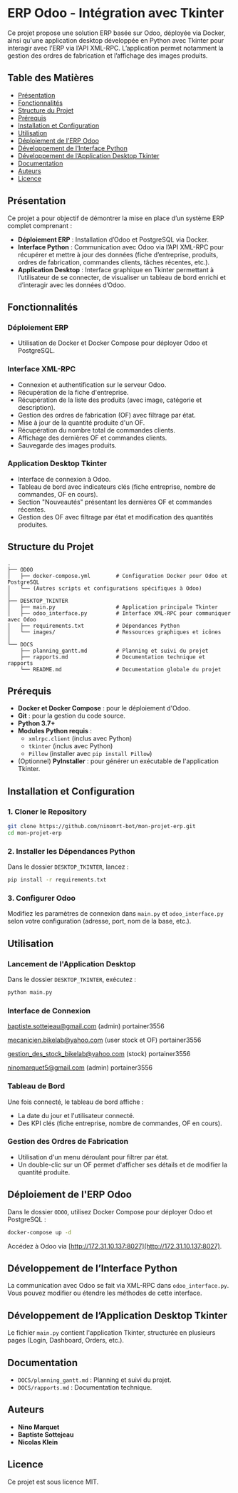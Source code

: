 # ERP Odoo - Intégration avec Tkinter

Ce projet propose une solution ERP basée sur Odoo, déployée via Docker, ainsi qu'une application desktop développée en Python avec Tkinter pour interagir avec l’ERP via l’API XML-RPC. L’application permet notamment la gestion des ordres de fabrication et l’affichage des images produits.

## Table des Matières
- [Présentation](#pr%C3%A9sentation)
- [Fonctionnalités](#fonctionnalit%C3%A9s)
- [Structure du Projet](#structure-du-projet)
- [Prérequis](#pr%C3%A9requis)
- [Installation et Configuration](#installation-et-configuration)
- [Utilisation](#utilisation)
- [Déploiement de l’ERP Odoo](#d%C3%A9ploiement-de-lerp-odoo)
- [Développement de l’Interface Python](#d%C3%A9veloppement-de-linterface-python)
- [Développement de l’Application Desktop Tkinter](#d%C3%A9veloppement-de-lapplication-desktop-tkinter)
- [Documentation](#documentation)
- [Auteurs](#auteurs)
- [Licence](#licence)

## Présentation

Ce projet a pour objectif de démontrer la mise en place d’un système ERP complet comprenant :

- **Déploiement ERP** : Installation d’Odoo et PostgreSQL via Docker.
- **Interface Python** : Communication avec Odoo via l’API XML-RPC pour récupérer et mettre à jour des données (fiche d’entreprise, produits, ordres de fabrication, commandes clients, tâches récentes, etc.).
- **Application Desktop** : Interface graphique en Tkinter permettant à l’utilisateur de se connecter, de visualiser un tableau de bord enrichi et d’interagir avec les données d’Odoo.

## Fonctionnalités

### Déploiement ERP
- Utilisation de Docker et Docker Compose pour déployer Odoo et PostgreSQL.

### Interface XML-RPC
- Connexion et authentification sur le serveur Odoo.
- Récupération de la fiche d'entreprise.
- Récupération de la liste des produits (avec image, catégorie et description).
- Gestion des ordres de fabrication (OF) avec filtrage par état.
- Mise à jour de la quantité produite d'un OF.
- Récupération du nombre total de commandes clients.
- Affichage des dernières OF et commandes clients.
- Sauvegarde des images produits.

### Application Desktop Tkinter
- Interface de connexion à Odoo.
- Tableau de bord avec indicateurs clés (fiche entreprise, nombre de commandes, OF en cours).
- Section "Nouveautés" présentant les dernières OF et commandes récentes.
- Gestion des OF avec filtrage par état et modification des quantités produites.

## Structure du Projet

```
.
├── ODOO
│   ├── docker-compose.yml        # Configuration Docker pour Odoo et PostgreSQL
│   └── (Autres scripts et configurations spécifiques à Odoo)
│
├── DESKTOP_TKINTER
│   ├── main.py                   # Application principale Tkinter
│   ├── odoo_interface.py         # Interface XML-RPC pour communiquer avec Odoo
│   ├── requirements.txt          # Dépendances Python
│   └── images/                   # Ressources graphiques et icônes
│
└── DOCS
    ├── planning_gantt.md         # Planning et suivi du projet
    ├── rapports.md               # Documentation technique et rapports
    └── README.md                 # Documentation globale du projet
```

## Prérequis

- **Docker et Docker Compose** : pour le déploiement d'Odoo.
- **Git** : pour la gestion du code source.
- **Python 3.7+**
- **Modules Python requis** :
  - `xmlrpc.client` (inclus avec Python)
  - `tkinter` (inclus avec Python)
  - `Pillow` (installer avec `pip install Pillow`)
- (Optionnel) **PyInstaller** : pour générer un exécutable de l'application Tkinter.

## Installation et Configuration

### 1. Cloner le Repository
```sh
git clone https://github.com/ninomrt-bot/mon-projet-erp.git
cd mon-projet-erp
```

### 2. Installer les Dépendances Python
Dans le dossier `DESKTOP_TKINTER`, lancez :
```sh
pip install -r requirements.txt
```

### 3. Configurer Odoo
Modifiez les paramètres de connexion dans `main.py` et `odoo_interface.py` selon votre configuration (adresse, port, nom de la base, etc.).

## Utilisation

### Lancement de l'Application Desktop
Dans le dossier `DESKTOP_TKINTER`, exécutez :
```sh
python main.py
```

### Interface de Connexion
baptiste.sottejeau@gmail.com (admin)
portainer3556

mecanicien.bikelab@yahoo.com (user stock et OF)
portainer3556  

gestion_des_stock_bikelab@yahoo.com (stock)
portainer3556

ninomarquet5@gmail.com (admin)
portainer3556  

### Tableau de Bord
Une fois connecté, le tableau de bord affiche :
- La date du jour et l'utilisateur connecté.
- Des KPI clés (fiche entreprise, nombre de commandes, OF en cours).

### Gestion des Ordres de Fabrication
- Utilisation d'un menu déroulant pour filtrer par état.
- Un double-clic sur un OF permet d'afficher ses détails et de modifier la quantité produite.

## Déploiement de l'ERP Odoo

Dans le dossier `ODOO`, utilisez Docker Compose pour déployer Odoo et PostgreSQL :
```sh
docker-compose up -d
```
Accédez à Odoo via [http://172.31.10.137:8027](http://172.31.10.137:8027).

## Développement de l’Interface Python
La communication avec Odoo se fait via XML-RPC dans `odoo_interface.py`. Vous pouvez modifier ou étendre les méthodes de cette interface.

## Développement de l’Application Desktop Tkinter
Le fichier `main.py` contient l'application Tkinter, structurée en plusieurs pages (Login, Dashboard, Orders, etc.).

## Documentation
- `DOCS/planning_gantt.md` : Planning et suivi du projet.
- `DOCS/rapports.md` : Documentation technique.

## Auteurs
- **Nino Marquet**
- **Baptiste Sottejeau**
- **Nicolas Klein** 

## Licence
Ce projet est sous licence MIT.
